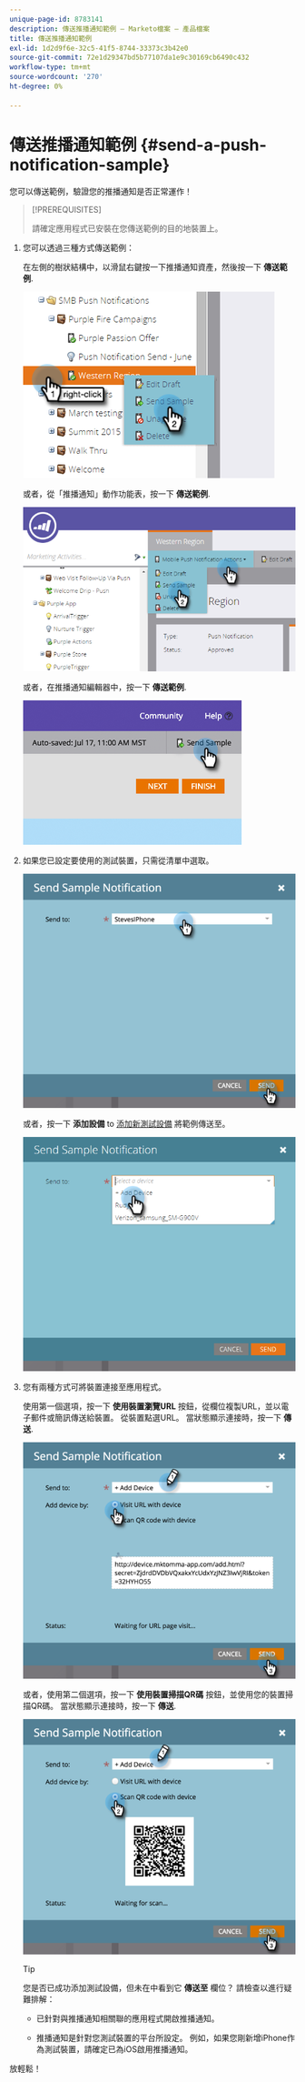 ```yaml
---
unique-page-id: 8783141
description: 傳送推播通知範例 — Marketo檔案 — 產品檔案
title: 傳送推播通知範例
exl-id: 1d2d9f6e-32c5-41f5-8744-33373c3b42e0
source-git-commit: 72e1d29347bd5b77107da1e9c30169cb6490c432
workflow-type: tm+mt
source-wordcount: '270'
ht-degree: 0%

---
```


# 傳送推播通知範例 {#send-a-push-notification-sample}

您可以傳送範例，驗證您的推播通知是否正常運作！

>[!PREREQUISITES]
>
>請確定應用程式已安裝在您傳送範例的目的地裝置上。

1. 您可以透過三種方式傳送範例：

   在左側的樹狀結構中，以滑鼠右鍵按一下推播通知資產，然後按一下 **傳送範例**.

   ![](assets/image2015-7-13-11-3a26-3a15.png)

   或者，從「推播通知」動作功能表，按一下 **傳送範例**.

   ![](assets/image2015-7-13-11-3a28-3a37.png)

   或者，在推播通知編輯器中，按一下 **傳送範例**.

   ![](assets/image2015-7-20-13-3a29-3a3.png)

1. 如果您已設定要使用的測試裝置，只需從清單中選取。

   ![](assets/image2015-7-29-8-3a25-3a17.png)

   或者，按一下 **添加設備** to [添加新測試設備](/help/marketo/product-docs/mobile-marketing/push-notifications/adding-a-new-test-device.md) 將範例傳送至。

   ![](assets/image2015-7-13-11-3a34-3a21.png)

1. 您有兩種方式可將裝置連接至應用程式。

   使用第一個選項，按一下 **使用裝置瀏覽URL** 按鈕，從欄位複製URL，並以電子郵件或簡訊傳送給裝置。 從裝置點選URL。 當狀態顯示連接時，按一下 **傳送**.

   ![](assets/image2015-7-29-8-3a29-3a18.png)

   或者，使用第二個選項，按一下 **使用裝置掃描QR碼** 按鈕，並使用您的裝置掃描QR碼。 當狀態顯示連接時，按一下 **傳送**.

   ![](assets/image2015-7-29-8-3a31-3a20.png)

   >[!TIP]
   >
   >您是否已成功添加測試設備，但未在中看到它 **傳送至** 欄位？ 請檢查以進行疑難排解：
   >
   >* 已針對與推播通知相關聯的應用程式開啟推播通知。
   >
   >* 推播通知是針對您測試裝置的平台所設定。 例如，如果您剛新增iPhone作為測試裝置，請確定已為iOS啟用推播通知。


放輕鬆！
